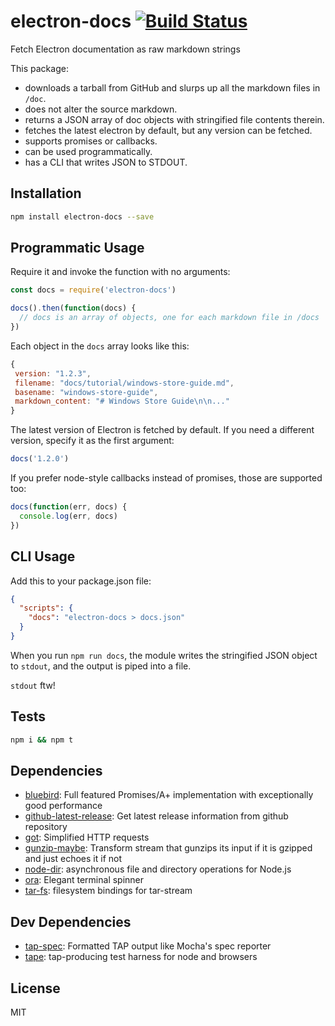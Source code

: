 # electron-docs [![Build Status](https://travis-ci.org/zeke/electron-docs.svg?branch=master)](https://travis-ci.org/zeke/electron-docs)

Fetch Electron documentation as raw markdown strings

This package:

- downloads a tarball from GitHub and slurps up all the markdown files in `/doc`.
- does not alter the source markdown.
- returns a JSON array of doc objects with stringified file contents therein.
- fetches the latest electron by default, but any version can be fetched.
- supports promises or callbacks.
- can be used programmatically.
- has a CLI that writes JSON to STDOUT.

## Installation

```sh
npm install electron-docs --save
```

## Programmatic Usage

Require it and invoke the function with no arguments:

```js
const docs = require('electron-docs')

docs().then(function(docs) {
  // docs is an array of objects, one for each markdown file in /docs
})
```

Each object in the `docs` array looks like this:

```js
{
 version: "1.2.3",
 filename: "docs/tutorial/windows-store-guide.md",
 basename: "windows-store-guide",
 markdown_content: "# Windows Store Guide\n\n..."
}
```

The latest version of Electron is fetched by default. If you need a different
version, specify it as the first argument:

```js
docs('1.2.0')
```

If you prefer node-style callbacks instead of promises, those are supported too:

```js
docs(function(err, docs) {
  console.log(err, docs)
})
```

## CLI Usage

Add this to your package.json file:

```json
{
  "scripts": {
    "docs": "electron-docs > docs.json"
  }
}
```

When you run `npm run docs`, the module writes the stringified JSON object to
`stdout`, and the output is piped into a file.

`stdout` ftw!

## Tests

```sh
npm i && npm t
```

## Dependencies

- [bluebird](https://github.com/petkaantonov/bluebird): Full featured Promises/A+ implementation with exceptionally good performance
- [github-latest-release](https://github.com/chentsulin/github-latest-release): Get latest release information from github repository
- [got](https://github.com/sindresorhus/got): Simplified HTTP requests
- [gunzip-maybe](https://github.com/mafintosh/gunzip-maybe): Transform stream that gunzips its input if it is gzipped and just echoes it if not
- [node-dir](https://github.com/fshost/node-dir): asynchronous file and directory operations for Node.js
- [ora](https://github.com/sindresorhus/ora): Elegant terminal spinner
- [tar-fs](https://github.com/mafintosh/tar-fs): filesystem bindings for tar-stream

## Dev Dependencies

- [tap-spec](https://github.com/scottcorgan/tap-spec): Formatted TAP output like Mocha&#39;s spec reporter
- [tape](https://github.com/substack/tape): tap-producing test harness for node and browsers


## License

MIT
